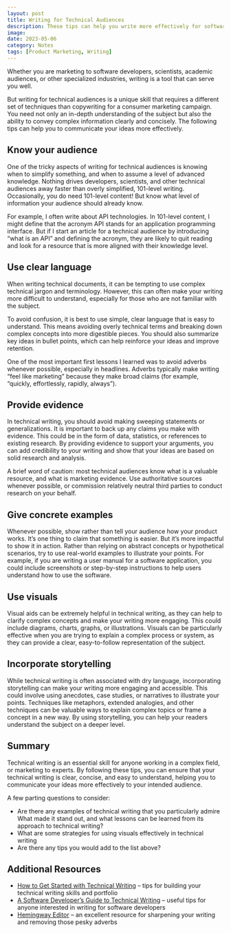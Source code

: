 ```yaml
---
layout: post
title: Writing for Technical Audiences
description: These tips can help you write more effectively for software developers, scientists, and other expert audiences.
image:
date: 2023-05-06
category: Notes
tags: [Product Marketing, Writing]
---
```


Whether you are marketing to software developers, scientists, academic audiences, or other specialized industries, writing is a tool that can serve you well.

But writing for technical audiences is a unique skill that requires a different set of techniques than copywriting for a consumer marketing campaign. You need not only an in-depth understanding of the subject but also the ability to convey complex information clearly and concisely. 
The following tips can help you to communicate your ideas more effectively.

## Know your audience

One of the tricky aspects of writing for technical audiences is knowing when to simplify something, and when to assume a level of advanced knowledge. Nothing drives developers, scientists, and other technical audiences away faster than overly simplified, 101-level writing. Occasionally, you do need 101-level content! But know what level of information your audience should already know.

For example, I often write about API technologies. In 101-level content, I might define that the acronym API stands for an application programming interface. But if I start an article for a technical audience by introducing “what is an API” and defining the acronym, they are likely to quit reading and look for a resource that is more aligned with their knowledge level.

## Use clear language

When writing technical documents, it can be tempting to use complex technical jargon and terminology. However, this can often make your writing more difficult to understand, especially for those who are not familiar with the subject. 

To avoid confusion, it is best to use simple, clear language that is easy to understand. This means avoiding overly technical terms and breaking down complex concepts into more digestible pieces. You should also summarize key ideas in bullet points, which can help reinforce your ideas and improve retention.

One of the most important first lessons I learned was to avoid adverbs whenever possible, especially in headlines. Adverbs typically make writing “feel like marketing” because they make broad claims (for example, “quickly, effortlessly, rapidly, always”).

## Provide evidence

In technical writing, you should avoid making sweeping statements or generalizations. It is important to back up any claims you make with evidence. This could be in the form of data, statistics, or references to existing research. By providing evidence to support your arguments, you can add credibility to your writing and show that your ideas are based on solid research and analysis.

A brief word of caution: most technical audiences know what is a valuable resource, and what is marketing evidence. Use authoritative sources whenever possible, or commission relatively neutral third parties to conduct research on your behalf.

## Give concrete examples

Whenever possible, show rather than tell your audience how your product works. It’s one thing to claim that something is easier. But it’s more impactful to show it in action. Rather than relying on abstract concepts or hypothetical scenarios, try to use real-world examples to illustrate your points. For example, if you are writing a user manual for a software application, you could include screenshots or step-by-step instructions to help users understand how to use the software.

## Use visuals

Visual aids can be extremely helpful in technical writing, as they can help to clarify complex concepts and make your writing more engaging. This could include diagrams, charts, graphs, or illustrations. Visuals can be particularly effective when you are trying to explain a complex process or system, as they can provide a clear, easy-to-follow representation of the subject.

## Incorporate storytelling

While technical writing is often associated with dry language, incorporating storytelling can make your writing more engaging and accessible. This could involve using anecdotes, case studies, or narratives to illustrate your points. Techniques like metaphors, extended analogies, and other techniques can be valuable ways to explain complex topics or frame a concept in a new way. By using storytelling, you can help your readers understand the subject on a deeper level. 

## Summary

Technical writing is an essential skill for anyone working in a complex field, or marketing to experts. By following these tips, you can ensure that your technical writing is clear, concise, and easy to understand, helping you to communicate your ideas more effectively to your intended audience.

A few parting questions to consider:
- Are there any examples of technical writing that you particularly admire What made it stand out, and what lessons can be learned from its approach to technical writing?
- What are some strategies for using visuals effectively in technical writing
- Are there any tips you would add to the list above?

## Additional Resources
- [How to Get Started with Technical Writing](https://www.samjulien.com/how-to-get-started-with-technical-writing) – tips for building your technical writing skills and portfolio
- [A Software Developer’s Guide to Technical Writing](https://thenewstack.io/a-software-developers-guide-to-technical-writing/) – useful tips for anyone interested in writing for software developers
- [Hemingway Editor](https://hemingwayapp.com/) – an excellent resource for sharpening your writing and removing those pesky adverbs
